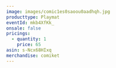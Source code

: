 ```yaml
---
image: images/comic1es0saoou0aadhqh.jpg
producttype: Playmat
eventId: mkb4XfKk_
onsale: false
pricings:
  - quantity: 1
    price: 65
asin: s-Ncx68HIxq
merchandise: comiket
---
```

